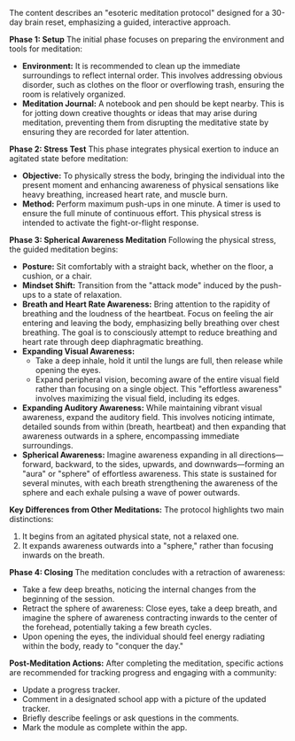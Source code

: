 The content describes an "esoteric meditation protocol" designed for a 30-day brain reset, emphasizing a guided, interactive approach.

**Phase 1: Setup**
The initial phase focuses on preparing the environment and tools for meditation:
*   **Environment:** It is recommended to clean up the immediate surroundings to reflect internal order. This involves addressing obvious disorder, such as clothes on the floor or overflowing trash, ensuring the room is relatively organized.
*   **Meditation Journal:** A notebook and pen should be kept nearby. This is for jotting down creative thoughts or ideas that may arise during meditation, preventing them from disrupting the meditative state by ensuring they are recorded for later attention.

**Phase 2: Stress Test**
This phase integrates physical exertion to induce an agitated state before meditation:
*   **Objective:** To physically stress the body, bringing the individual into the present moment and enhancing awareness of physical sensations like heavy breathing, increased heart rate, and muscle burn.
*   **Method:** Perform maximum push-ups in one minute. A timer is used to ensure the full minute of continuous effort. This physical stress is intended to activate the fight-or-flight response.

**Phase 3: Spherical Awareness Meditation**
Following the physical stress, the guided meditation begins:
*   **Posture:** Sit comfortably with a straight back, whether on the floor, a cushion, or a chair.
*   **Mindset Shift:** Transition from the "attack mode" induced by the push-ups to a state of relaxation.
*   **Breath and Heart Rate Awareness:** Bring attention to the rapidity of breathing and the loudness of the heartbeat. Focus on feeling the air entering and leaving the body, emphasizing belly breathing over chest breathing. The goal is to consciously attempt to reduce breathing and heart rate through deep diaphragmatic breathing.
*   **Expanding Visual Awareness:**
    *   Take a deep inhale, hold it until the lungs are full, then release while opening the eyes.
    *   Expand peripheral vision, becoming aware of the entire visual field rather than focusing on a single object. This "effortless awareness" involves maximizing the visual field, including its edges.
*   **Expanding Auditory Awareness:** While maintaining vibrant visual awareness, expand the auditory field. This involves noticing intimate, detailed sounds from within (breath, heartbeat) and then expanding that awareness outwards in a sphere, encompassing immediate surroundings.
*   **Spherical Awareness:** Imagine awareness expanding in all directions—forward, backward, to the sides, upwards, and downwards—forming an "aura" or "sphere" of effortless awareness. This state is sustained for several minutes, with each breath strengthening the awareness of the sphere and each exhale pulsing a wave of power outwards.

**Key Differences from Other Meditations:**
The protocol highlights two main distinctions:
1.  It begins from an agitated physical state, not a relaxed one.
2.  It expands awareness outwards into a "sphere," rather than focusing inwards on the breath.

**Phase 4: Closing**
The meditation concludes with a retraction of awareness:
*   Take a few deep breaths, noticing the internal changes from the beginning of the session.
*   Retract the sphere of awareness: Close eyes, take a deep breath, and imagine the sphere of awareness contracting inwards to the center of the forehead, potentially taking a few breath cycles.
*   Upon opening the eyes, the individual should feel energy radiating within the body, ready to "conquer the day."

**Post-Meditation Actions:**
After completing the meditation, specific actions are recommended for tracking progress and engaging with a community:
*   Update a progress tracker.
*   Comment in a designated school app with a picture of the updated tracker.
*   Briefly describe feelings or ask questions in the comments.
*   Mark the module as complete within the app.